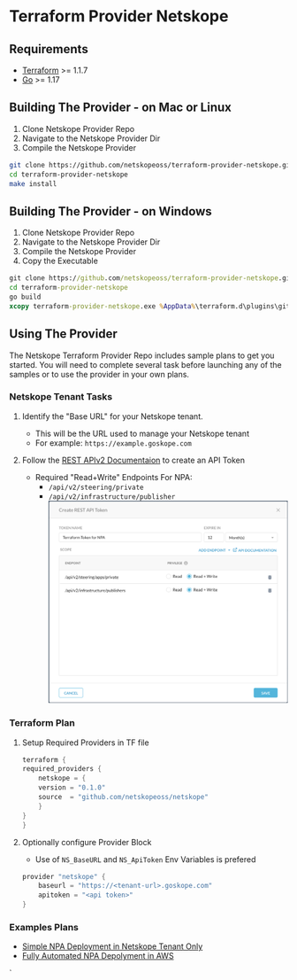 # Terraform Provider Netskope




## Requirements

-	[Terraform](https://www.terraform.io/downloads.html) >= 1.1.7
-	[Go](https://golang.org/doc/install) >= 1.17 


## Building The Provider - on Mac or Linux

1. Clone Netskope Provider Repo
1. Navigate to the Netskope Provider Dir
1. Compile the Netskope Provider

```sh
git clone https://github.com/netskopeoss/terraform-provider-netskope.git
cd terraform-provider-netskope
make install
```

## Building The Provider - on Windows

1. Clone Netskope Provider Repo
1. Navigate to the Netskope Provider Dir
1. Compile the Netskope Provider
1. Copy the Executable

```cmd
git clone https://github.com/netskopeoss/terraform-provider-netskope.git
cd terraform-provider-netskope
go build
xcopy terraform-provider-netskope.exe %AppData%\terraform.d\plugins\github.com\netskopeoss\netskope\0.1.0\windows_386\ /Y
```


## Using  The Provider
The Netskope Terraform Provider Repo includes sample plans to get you started. You will need to complete several task before launching any of the samples or to use the provider in your own plans.

### Netskope Tenant Tasks

1. Identify the "Base URL" for your Netskope tenant.
    - This will be the URL used to manage your Netskope tenant 
    - For example: `https://example.goskope.com`

1. Follow the [REST APIv2 Documentaion](https://docs.netskope.com/en/rest-api-v2-overview-312207.html) to create an API Token
    - Required "Read+Write" Endpoints For NPA:
        - `/api/v2/steering/private`
        - `/api/v2/infrastructure/publisher`
    ![API Token](images/npa_api_token.png)


### Terraform Plan

1. Setup Required Providers in TF file
    ```go
    terraform {
    required_providers {
        netskope = {
        version = "0.1.0"
        source  = "github.com/netskopeoss/netskope"
        }
    }
    }
    ```

1. Optionally configure Provider Block
    - Use of `NS_BaseURL` and `NS_ApiToken` Env Variables is prefered
    ```go
    provider "netskope" {
        baseurl = "https://<tenant-url>.goskope.com"
        apitoken = "<api token>"
    }
    ```

### Examples Plans

- [Simple NPA Deployment in Netskope Tenant Only](./examples/npa/simple/README.md)
- [Fully Automated NPA Depolyment in AWS](./examples/npa/aws/README.md)



`
